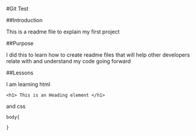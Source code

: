 #Git Test

##Introduction

This is a readme file to explain my first project

##Purpose

I did this to learn how to create readme files that will help other developers relate with and understand my code going forward

##Lessons

I am learning html

```
<h1> This is an Heading element </h1>

```

and css

```
body{

}

```
